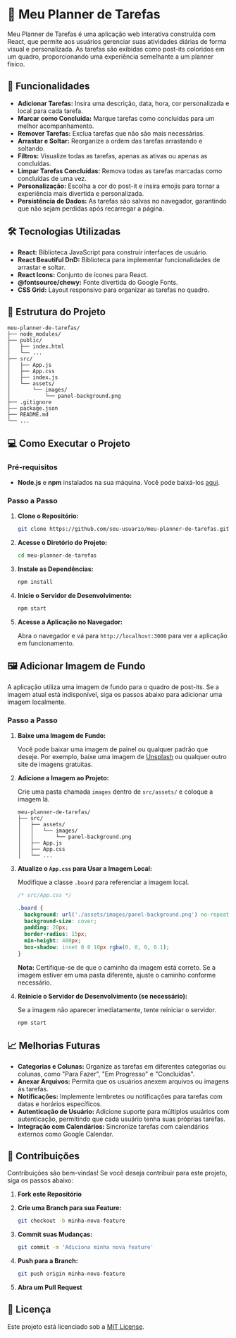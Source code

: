 # 🎨 Meu Planner de Tarefas

Meu Planner de Tarefas é uma aplicação web interativa construída com React, que permite aos usuários gerenciar suas atividades diárias de forma visual e personalizada. As tarefas são exibidas como post-its coloridos em um quadro, proporcionando uma experiência semelhante a um planner físico.

## 🚀 Funcionalidades

- **Adicionar Tarefas:** Insira uma descrição, data, hora, cor personalizada e local para cada tarefa.
- **Marcar como Concluída:** Marque tarefas como concluídas para um melhor acompanhamento.
- **Remover Tarefas:** Exclua tarefas que não são mais necessárias.
- **Arrastar e Soltar:** Reorganize a ordem das tarefas arrastando e soltando.
- **Filtros:** Visualize todas as tarefas, apenas as ativas ou apenas as concluídas.
- **Limpar Tarefas Concluídas:** Remova todas as tarefas marcadas como concluídas de uma vez.
- **Personalização:** Escolha a cor do post-it e insira emojis para tornar a experiência mais divertida e personalizada.
- **Persistência de Dados:** As tarefas são salvas no navegador, garantindo que não sejam perdidas após recarregar a página.


## 🛠️ Tecnologias Utilizadas

- **React:** Biblioteca JavaScript para construir interfaces de usuário.
- **React Beautiful DnD:** Biblioteca para implementar funcionalidades de arrastar e soltar.
- **React Icons:** Conjunto de ícones para React.
- **@fontsource/chewy:** Fonte divertida do Google Fonts.
- **CSS Grid:** Layout responsivo para organizar as tarefas no quadro.

## 📁 Estrutura do Projeto

```
meu-planner-de-tarefas/
├── node_modules/
├── public/
│   ├── index.html
│   └── ...
├── src/
│   ├── App.js
│   ├── App.css
│   ├── index.js
│   └── assets/
│       └── images/
│           └── panel-background.png
├── .gitignore
├── package.json
├── README.md
└── ...
```

## 💻 Como Executar o Projeto

### **Pré-requisitos**

- **Node.js** e **npm** instalados na sua máquina. Você pode baixá-los [aqui](https://nodejs.org/).

### **Passo a Passo**

1. **Clone o Repositório:**

   ```bash
   git clone https://github.com/seu-usuario/meu-planner-de-tarefas.git
   ```

2. **Acesse o Diretório do Projeto:**

   ```bash
   cd meu-planner-de-tarefas
   ```

3. **Instale as Dependências:**

   ```bash
   npm install
   ```

4. **Inicie o Servidor de Desenvolvimento:**

   ```bash
   npm start
   ```

5. **Acesse a Aplicação no Navegador:**

   Abra o navegador e vá para `http://localhost:3000` para ver a aplicação em funcionamento.

## 🖼️ Adicionar Imagem de Fundo

A aplicação utiliza uma imagem de fundo para o quadro de post-its. Se a imagem atual está indisponível, siga os passos abaixo para adicionar uma imagem localmente.

### **Passo a Passo**

1. **Baixe uma Imagem de Fundo:**

   Você pode baixar uma imagem de painel ou qualquer padrão que deseje. Por exemplo, baixe uma imagem de [Unsplash](https://unsplash.com/) ou qualquer outro site de imagens gratuitas.

2. **Adicione a Imagem ao Projeto:**

   Crie uma pasta chamada `images` dentro de `src/assets/` e coloque a imagem lá.

   ```
   meu-planner-de-tarefas/
   ├── src/
   │   ├── assets/
   │   │   └── images/
   │   │       └── panel-background.png
   │   ├── App.js
   │   ├── App.css
   │   └── ...
   ```

3. **Atualize o `App.css` para Usar a Imagem Local:**

   Modifique a classe `.board` para referenciar a imagem local.

   ```css
   /* src/App.css */

   .board {
     background: url('./assets/images/panel-background.png') no-repeat center center;
     background-size: cover;
     padding: 20px;
     border-radius: 15px;
     min-height: 400px;
     box-shadow: inset 0 0 10px rgba(0, 0, 0, 0.1);
   }
   ```

   **Nota:** Certifique-se de que o caminho da imagem está correto. Se a imagem estiver em uma pasta diferente, ajuste o caminho conforme necessário.

4. **Reinicie o Servidor de Desenvolvimento (se necessário):**

   Se a imagem não aparecer imediatamente, tente reiniciar o servidor.

   ```bash
   npm start
   ```

## 📈 Melhorias Futuras

- **Categorias e Colunas:** Organize as tarefas em diferentes categorias ou colunas, como "Para Fazer", "Em Progresso" e "Concluídas".
- **Anexar Arquivos:** Permita que os usuários anexem arquivos ou imagens às tarefas.
- **Notificações:** Implemente lembretes ou notificações para tarefas com datas e horários específicos.
- **Autenticação de Usuário:** Adicione suporte para múltiplos usuários com autenticação, permitindo que cada usuário tenha suas próprias tarefas.
- **Integração com Calendários:** Sincronize tarefas com calendários externos como Google Calendar.

## 🤝 Contribuições

Contribuições são bem-vindas! Se você deseja contribuir para este projeto, siga os passos abaixo:

1. **Fork este Repositório**
2. **Crie uma Branch para sua Feature:**

   ```bash
   git checkout -b minha-nova-feature
   ```

3. **Commit suas Mudanças:**

   ```bash
   git commit -m 'Adiciona minha nova feature'
   ```

4. **Push para a Branch:**

   ```bash
   git push origin minha-nova-feature
   ```

5. **Abra um Pull Request**

## 📜 Licença

Este projeto está licenciado sob a [MIT License](LICENSE).

